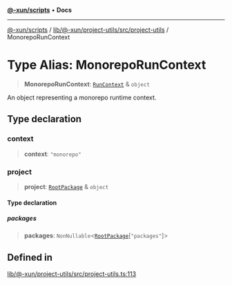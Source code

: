 [**@-xun/scripts**](../../../../../../README.md) • **Docs**

***

[@-xun/scripts](../../../../../../README.md) / [lib/@-xun/project-utils/src/project-utils](../README.md) / MonorepoRunContext

# Type Alias: MonorepoRunContext

> **MonorepoRunContext**: [`RunContext`](RunContext.md) & `object`

An object representing a monorepo runtime context.

## Type declaration

### context

> **context**: `"monorepo"`

### project

> **project**: [`RootPackage`](RootPackage.md) & `object`

#### Type declaration

##### packages

> **packages**: `NonNullable`\<[`RootPackage`](RootPackage.md)\[`"packages"`\]\>

## Defined in

[lib/@-xun/project-utils/src/project-utils.ts:113](https://github.com/Xunnamius/xscripts/blob/154567d6fca3f6cf244137e710b029af872e1d9e/lib/@-xun/project-utils/src/project-utils.ts#L113)
